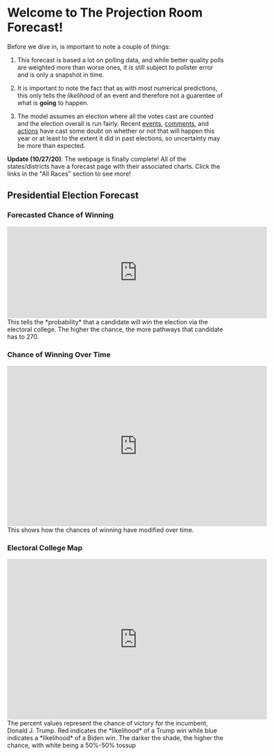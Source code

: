 # Welcome to The Projection Room Forecast!

Before we dive in, is important to note a couple of things:

1) This forecast is based a lot on polling data, and while better quality polls are weighted more than worse ones, it is still subject to pollster error and is only a snapshot in time.

2) It is important to note the fact that as with most numerical predictions, this only tells the *likelihood* of an event and therefore not a guarentee of what is **going** to happen.

3) The model assumes an election where all the votes cast are counted and the election overall is run fairly. Recent [events](https://ballotpedia.org/Changes_to_election_dates,_procedures,_and_administration_in_response_to_the_coronavirus_(COVID-19)_pandemic,_2020), [comments](https://www.vox.com/policy-and-politics/2020/9/30/21454325/trump-2020-peaceful-transition-election-stealing), and [actions](https://fivethirtyeight.com/features/five-ways-trump-and-gop-officials-are-undermining-the-election-process/) have cast some doubt on whether or not that will happen this year or at least to the extent it did in past elections, so uncertainty may be more than expected.

**Update (10/27/20)**: The webpage is finally complete! All of the states/districts have a forecast page with their associated charts. Click the links in the "All Races" section to see more!

## Presidential Election Forecast
### Forecasted Chance of Winning
<iframe width="600" height="212" seamless frameborder="0" scrolling="no" src="https://docs.google.com/spreadsheets/d/e/2PACX-1vQT7zI2PyREKcBTf5CJflh-Y0O-B_E0DExA0AQJICXH9gMMJia4ugx6LezMPtNZ3qWxozhOZFA_zbL6/pubchart?oid=1003958298&amp;format=interactive"></iframe>
This tells the *probability* that a candidate will win the election via the electoral college. The higher the chance, the more pathways that candidate has to 270.

### Chance of Winning Over Time
<iframe width="600" height="371" seamless frameborder="0" scrolling="no" src="https://docs.google.com/spreadsheets/d/e/2PACX-1vQT7zI2PyREKcBTf5CJflh-Y0O-B_E0DExA0AQJICXH9gMMJia4ugx6LezMPtNZ3qWxozhOZFA_zbL6/pubchart?oid=1593274173&amp;format=interactive"></iframe>
This shows how the chances of winning have modified over time.

### Electoral College Map
<iframe width="600" height="371" seamless frameborder="0" scrolling="no" src="https://docs.google.com/spreadsheets/d/e/2PACX-1vRsb4OQeyJBX2P0Od5zN1-S6EGaB4ChjwERt_hbjkp9ck_4XTCZx_SgDzaDxgietocK2hPAtlgFdS6d/pubchart?oid=2086820880&amp;format=interactive"></iframe>
The percent values represent the chance of victory for the incumbent, Donald J. Trump. Red indicates the *likelihood* of a Trump win while blue indicates a *likelihood* of a Biden win. The darker the shade, the higher the chance, with white being a 50%-50% tossup

<html>
        <head>
        <script type="text/javascript" src="https://www.gstatic.com/charts/loader.js">
        google.charts.load('current', {
                'packages': ['corechart']
              });
              google.charts.setOnLoadCallback(drawBubbleChart);

              function drawBubbleChart() {

                var query = new google.visualization.Query('https://docs.google.com/spreadsheets/d/1DLtvZ9YqcIoV_mxNDHvvyTXpaycDfGqPYhaNhJEwe68/gviz/tq?gid=553196491');

                query.setQuery('SELECT A, C, D, B, F LIMIT 57 OFFSET 1');
                query.send(handleQueryResponse);

              }

              function handleQueryResponse(response) {

                if (response.isError()) {
                  alert('Error in query: ' + response.getMessage() + ' ' + response.getDetailedMessage());
                  return;
                }

                var data = response.getDataTable();

                var options = {
                  title: "State Forecast",
                  hAxis: {
                    title: "Chance of Victory",
                    maxValue: 1.25
                  },
                  vAxis: {
                    title: "Points"
                  },
                  sizeAxis: {
                        title: "Biden"
                  },
                  colorAxis:{
                        title: "Margin of Victory (%)",
                    colors: ['red', 'white', 'blue']
                  },
                  bubble: {
                    textStyle: {
                      fontSize: 11
                    }
                  }
                }

                //Alter chance to reflect on Joe Biden chance of victory
                for(var i = 0; i < 56; i++){
                        var chance = data.getValue(i, 1);
                        if(chance < 0.5){
                        data.setValue(i, 1, 1 - chance);
                  }
                }

                var chart = new google.visualization.BubbleChart(document.getElementById('series_chart_div'));
                chart.draw(data, options);

              }
        </script>
        </head>
        <body>
        <div id="series_chart_div" style="width: 900px; height: 500px;"></div>
        </body>
</html>

### Electoral Votes Over Time
<iframe width="600" height="371" seamless frameborder="0" scrolling="no" src="https://docs.google.com/spreadsheets/d/e/2PACX-1vQT7zI2PyREKcBTf5CJflh-Y0O-B_E0DExA0AQJICXH9gMMJia4ugx6LezMPtNZ3qWxozhOZFA_zbL6/pubchart?oid=993494504&amp;format=interactive"></iframe>
A look at how the range of forecasted electoral votes have changed over the course of time. Remember, 270 votes are required to win. A 269-269 tie results in a much more [complicated process to choose the president](https://www.270towin.com/content/electoral-college-ties/). Dotted lines represent the 90% confidence interval for each candidate.

### Forecasted Vote Share
<iframe width="600" height="371" seamless frameborder="0" scrolling="no" src="https://docs.google.com/spreadsheets/d/e/2PACX-1vQT7zI2PyREKcBTf5CJflh-Y0O-B_E0DExA0AQJICXH9gMMJia4ugx6LezMPtNZ3qWxozhOZFA_zbL6/pubchart?oid=1119499338&amp;format=interactive"></iframe>
This is a look at what the vote share could look like on election day using historical data and polling averages.

### Popular Vote Over Time
<iframe width="600" height="371" seamless frameborder="0" scrolling="no" src="https://docs.google.com/spreadsheets/d/e/2PACX-1vQT7zI2PyREKcBTf5CJflh-Y0O-B_E0DExA0AQJICXH9gMMJia4ugx6LezMPtNZ3qWxozhOZFA_zbL6/pubchart?oid=687436770&amp;format=interactive"></iframe>
A look at how the range of the forecasted vote share has changed over the course of time. Dotted lines represent the 90% confidence interval for each candidate.

### Battleground Races
These are the races that are either the most interesting or most likely to get interesting 

[Arizona](https://theprforecast.com/arizona/) | [Colorado](https://theprforecast.com/colorado/) |
[Florida](https://theprforecast.com/florida/) | [Georgia](https://theprforecast.com/georgia/) |
[Iowa](https://theprforecast.com/iowa/) | [Maine (Statewide)](https://theprforecast.com/maine/) |
[Michigan](https://theprforecast.com/michigan/) | [Minnesota](https://theprforecast.com/minnesota/) |
[Nevada](https://theprforecast.com/nevada/) | [New Hampshire](https://theprforecast.com/new_hampshire/) |
[New Mexico](https://theprforecast.com/new_mexico/) | [North Carolina](https://theprforecast.com/north_carolina/) |
[Ohio](https://theprforecast.com/ohio/) | [Pennsylvania](https://theprforecast.com/pennsylvania/) |
[Texas](https://theprforecast.com/texas/) | [Wisconsin](https://theprforecast.com/wisconsin/) | 
[Maine CD-2](https://theprforecast.com/maine_cd_2/) | [Nebraska CD-2](https://theprforecast.com/nebraska_cd_2/)

### Tipping Point
<iframe width="500" height="371" src="https://docs.google.com/spreadsheets/d/e/2PACX-1vQT7zI2PyREKcBTf5CJflh-Y0O-B_E0DExA0AQJICXH9gMMJia4ugx6LezMPtNZ3qWxozhOZFA_zbL6/pubhtml?gid=1871926673&amp;single=true&amp;widget=true&amp;headers=false"></iframe>
The tipping point is defined as the state that gets the eventual winner their 270th electoral vote. Here is a list of the races that are most likely to do just that, along with the forecasted margins of victory (negative if Biden leads, positive if Trump leads). Note that Nebraska and Maine use a [slightly different system](https://www.270towin.com/content/split-electoral-votes-maine-and-nebraska/) to allocate electors than winner-take-all, so the statewide vote for both is denoted with a (S) while the congressional districts are labeled individually.


### Race Overview
<iframe width="500" height="371" src="https://docs.google.com/spreadsheets/d/e/2PACX-1vRsb4OQeyJBX2P0Od5zN1-S6EGaB4ChjwERt_hbjkp9ck_4XTCZx_SgDzaDxgietocK2hPAtlgFdS6d/pubhtml?gid=160042951&amp;single=true&amp;widget=true&amp;headers=false"></iframe>
Highlighted bold states are battleground races. Note that the margin of victory is negative if Biden leads and positive if Trump leads. Note that Nebraska and Maine use a [slightly different system](https://www.270towin.com/content/split-electoral-votes-maine-and-nebraska/) to allocate electors than winner-take-all, so the statewide vote for both is denoted with a (S) while the congressional districts are labeled individually.

### All Races
[Alabama](https://theprforecast.com/alabama/)                           | [Alaska](https://theprforecast.com/alaska/)                 |
[Arizona](https://theprforecast.com/arizona/)                           | [Arkansas](https://theprforecast.com/arkansas/)             |
[California](https://theprforecast.com/california/)                     | [Colorado](https://theprforecast.com/colorado/)             |
[Connecticut](https://theprforecast.com/connecticut/)                   | [Delaware](https://theprforecast.com/delaware/)             |
[District of Columbia](https://theprforecast.com/district_of_columbia/) | [Florida](https://theprforecast.com/florida/)               |
[Georgia](https://theprforecast.com/georgia/)                           | [Hawaii](https://theprforecast.com/hawaii/)                 |
[Idaho](https://theprforecast.com/idaho/)                               | [Illinois](https://theprforecast.com/illinois/)             |
[Indiana](https://theprforecast.com/indiana/)                           | [Iowa](https://theprforecast.com/iowa/)                     |
[Kansas](https://theprforecast.com/kansas/)                             | [Kentucky](https://theprforecast.com/kentucky/)             |
[Louisiana](https://theprforecast.com/louisiana/)                       | [Maine (Statewide)](https://theprforecast.com/maine/)       |
[Maryland](https://theprforecast.com/maryland/)                         | [Massachusetts](https://theprforecast.com/massachusetts/)   |
[Michigan](https://theprforecast.com/michigan/)                         | [Minnesota](https://theprforecast.com/minnesota/)           |
[Mississippi](https://theprforecast.com/mississippi/)                   | [Missouri](https://theprforecast.com/missouri/)             |
[Montana](https://theprforecast.com/montana/)                           | [Nebraska (Statewide)](https://theprforecast.com/nebraska/) |
[Nevada](https://theprforecast.com/nevada/)                             | [New Hampshire](https://theprforecast.com/new_hampshire/)   |
[New Jersey](https://theprforecast.com/new_jersey/)                     | [New Mexico](https://theprforecast.com/new_mexico/)         |
[New York](https://theprforecast.com/new_york)                          | [North Carolina](https://theprforecast.com/north_carolina/) |
[North Dakota](https://theprforecast.com/north_dakota/)                 | [Ohio](https://theprforecast.com/ohio/)                     |
[Oklahoma](https://theprforecast.com/oklahoma/)                         | [Oregon](https://theprforecast.com/oregon/)                 |
[Pennsylvania](https://theprforecast.com/pennsylvania/)                 | [Rhode Island](https://theprforecast.com/rhode_island/)     |
[South Carolina](https://theprforecast.com/south_carolina/)             | [South Dakota](https://theprforecast.com/south_dakota/)     |
[Tennessee](https://theprforecast.com/tennessee/)                       | [Texas](https://theprforecast.com/texas/)                   |
[Utah](https://theprforecast.com/utah/)                                 | [Vermont](https://theprforecast.com/vermont/)               |
[Virginia](https://theprforecast.com/virginia/)                         | [Washington](https://theprforecast.com/washington/)         |
[West Virginia](https://theprforecast.com/west_virginia/)               | [Wisconsin](https://theprforecast.com/wisconsin/)           |
[Wyoming](https://theprforecast.com/wyoming/)                           | [Maine CD-1](https://theprforecast.com/maine_cd_1/)         |
[Maine CD-2](https://theprforecast.com/maine_cd_2/)                     | [Nebraska CD-1](https://theprforecast.com/nebraska_cd_1/)   |
[Nebraska CD-2](https://theprforecast.com/nebraska_cd_2/)               | [Nebraska CD-3](https://theprforecast.com/nebraska_cd_3/)   |

## Senate Forecast
Coming Soon!

Polling data from [538.com](https://projects.fivethirtyeight.com/polls/?ex_cid=irpromo).

Charts created using [Google Sheets](https://www.google.com/sheets/about/).

The [Pre-Election Estimation System](https://github.com/zecellomaster/the-projection-room/tree/master/Scripts) is powered by a group of MATLAB scripts I designed myself.

All data presented can be found on the [official online repository](https://drive.google.com/drive/folders/1kHx-x_HtC0uqQKqF8HZOrfzr62zd8wP6?usp=sharing).

Found any errors? Want to make a suggestion? Have any comments? Tweet me [@zecellomaster](https://twitter.com/zecellomaster) or email me at [theprojectionroomdata@gmail.com](mailto:theprojectionroomdata@gmail.com).

<!-- Begin 270towin.com 2020 Presidential Election Countdown Widget -->
<iframe src="https://www.270towin.com/2020-countdown-clock/widget300x200.php" width="300" height="215" border="0" frameBorder="0">
    Browser not supported. Visit <a href="https://www.270towin.com/">www.270towin.com</a>
</iframe>
<!-- End 270towin.com 2020 Presidential Election Countdown widget -->

<!--<meta http-equiv="refresh" content="360" />-->

